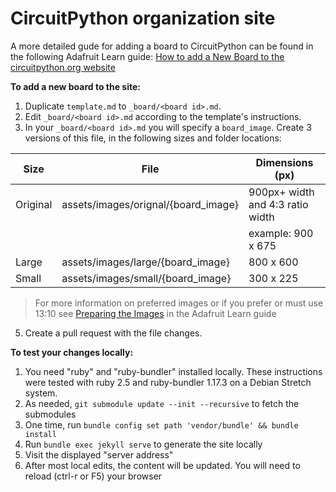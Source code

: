 
# CircuitPython organization site
A more detailed gude for adding a board to CircuitPython can be found in the
following Adafruit Learn guide: [How to add a New Board to the circuitpython.org website](https://learn.adafruit.com/how-to-add-a-new-board-to-the-circuitpython-org-website)

**To add a new board to the site:**

1. Duplicate `template.md` to `_board/<board id>.md`.
2. Edit `_board/<board id>.md` according to the template's instructions.
3. In your `_board/<board id>.md` you will specify a `board_image`. Create 3
versions of this file, in the following sizes and folder locations:

|Size|File|Dimensions (px)|
|--|--|--|
|Original|assets/images/orignal/{board_image}|900px+ width and 4:3 ratio width|
|||example: 900 x 675|
|Large|assets/images/large/{board_image}|800 x 600|
|Small|assets/images/small/{board_image}|300 x 225|

> For more information on preferred images or if you prefer or must use 13:10 see
> [Preparing the Images](https://learn.adafruit.com/how-to-add-a-new-board-to-the-circuitpython-org-website/preparing-the-images)
> in the Adafruit Learn guide

5. Create a pull request with the file changes.

**To test your changes locally:**

1. You need "ruby" and "ruby-bundler" installed locally.  These instructions
were tested with ruby 2.5 and ruby-bundler 1.17.3 on a Debian Stretch system.
2. As needed, `git submodule update --init --recursive` to fetch the submodules
3. One time, run `bundle config set path 'vendor/bundle' && bundle install`
4. Run `bundle exec jekyll serve` to generate the site locally
5. Visit the displayed "server address"
6. After most local edits, the content will be updated.  You will need to
reload (ctrl-r or F5) your browser
